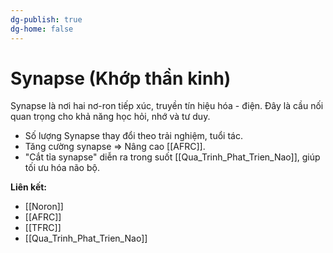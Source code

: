 ```yaml
---
dg-publish: true
dg-home: false
---
```

# Synapse (Khớp thần kinh)

Synapse là nơi hai nơ-ron tiếp xúc, truyền tín hiệu hóa - điện. Đây là cầu nối quan trọng cho khả năng học hỏi, nhớ và tư duy.

- Số lượng Synapse thay đổi theo trải nghiệm, tuổi tác.
- Tăng cường synapse ⇒ Nâng cao [[AFRC]].
- "Cắt tỉa synapse" diễn ra trong suốt [[Qua_Trinh_Phat_Trien_Nao]], giúp tối ưu hóa não bộ.

**Liên kết:**
- [[Noron]]
- [[AFRC]]
- [[TFRC]]
- [[Qua_Trinh_Phat_Trien_Nao]]